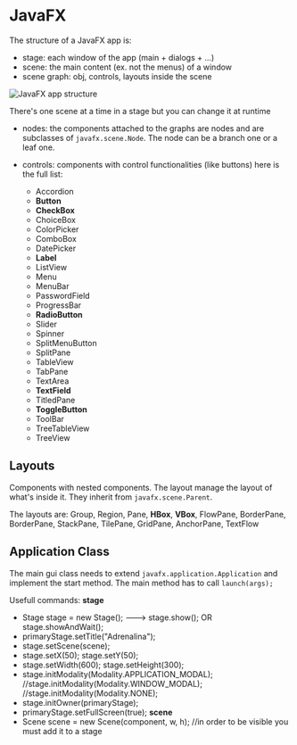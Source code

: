 # JavaFX
The structure of a JavaFX app is:
* stage: each window of the app (main + dialogs + ...)
* scene: the main content (ex. not the menus) of a window
* scene graph: obj, controls, layouts inside the scene

![JavaFX app structure](http://tutorials.jenkov.com/images/java-javafx/javafx-overview-1.png)

There's one scene at a time in a stage but you can change it at runtime

* nodes: the components attached to the graphs are nodes and are subclasses of `javafx.scene.Node`. The node can be a branch one or a leaf one.

* controls: components with control functionalities (like buttons) here is the full list:
    + Accordion
    + __Button__
    + __CheckBox__
    + ChoiceBox
    + ColorPicker
    + ComboBox
    + DatePicker
    + __Label__
    + ListView
    + Menu
    + MenuBar
    + PasswordField
    + ProgressBar
    + __RadioButton__
    + Slider
    + Spinner
    + SplitMenuButton
    + SplitPane
    + TableView
    + TabPane
    + TextArea
    + __TextField__
    + TitledPane
    + __ToggleButton__
    + ToolBar
    + TreeTableView
    + TreeView

## Layouts
Components with nested components. The layout manage the layout of what's inside it. They inherit from `javafx.scene.Parent`.

The layouts are: Group, Region, Pane, __HBox__, __VBox__, FlowPane, BorderPane, BorderPane, StackPane, TilePane, GridPane, AnchorPane, TextFlow

## Application Class
The main gui class needs to extend `javafx.application.Application` and implement the start method. The main method has to call `launch(args);`

Usefull commands:
__stage__
* Stage stage = new Stage(); ---> stage.show(); OR stage.showAndWait();
* primaryStage.setTitle("Adrenalina");
* stage.setScene(scene);
* stage.setX(50); stage.setY(50);
* stage.setWidth(600); stage.setHeight(300);
* stage.initModality(Modality.APPLICATION_MODAL);  //stage.initModality(Modality.WINDOW_MODAL); //stage.initModality(Modality.NONE);
* stage.initOwner(primaryStage);
* primaryStage.setFullScreen(true);
__scene__
* Scene scene = new Scene(component, w, h); //in order to be visible you must add it to a stage

